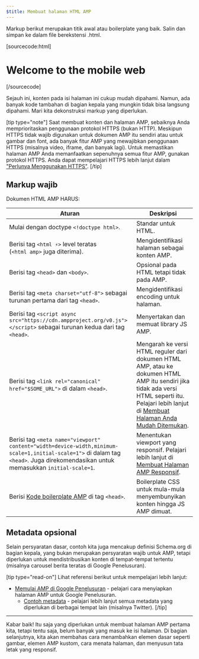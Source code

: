 ```yaml
---
$title: Membuat halaman HTML AMP
---
```


Markup berikut merupakan titik awal atau boilerplate yang baik.
Salin dan simpan ke dalam file berekstensi .html.

[sourcecode:html]
<!doctype html>
<html amp lang="en">
  <head>
    <meta charset="utf-8">
    <script async src="https://cdn.ampproject.org/v0.js"></script>
    <title>Hello, AMPs</title>
    <link rel="canonical" href="{{doc.url}}">
    <meta name="viewport" content="width=device-width,minimum-scale=1,initial-scale=1">
    <script type="application/ld+json">
      {
        "@context": "http://schema.org",
        "@type": "NewsArticle",
        "headline": "Open-source framework for publishing content",
        "datePublished": "2015-10-07T12:02:41Z",
        "image": [
          "logo.jpg"
        ]
      }
    </script>
    <style amp-boilerplate>body{-webkit-animation:-amp-start 8s steps(1,end) 0s 1 normal both;-moz-animation:-amp-start 8s steps(1,end) 0s 1 normal both;-ms-animation:-amp-start 8s steps(1,end) 0s 1 normal both;animation:-amp-start 8s steps(1,end) 0s 1 normal both}@-webkit-keyframes -amp-start{from{visibility:hidden}to{visibility:visible}}@-moz-keyframes -amp-start{from{visibility:hidden}to{visibility:visible}}@-ms-keyframes -amp-start{from{visibility:hidden}to{visibility:visible}}@-o-keyframes -amp-start{from{visibility:hidden}to{visibility:visible}}@keyframes -amp-start{from{visibility:hidden}to{visibility:visible}}</style><noscript><style amp-boilerplate>body{-webkit-animation:none;-moz-animation:none;-ms-animation:none;animation:none}</style></noscript>
  </head>
  <body>
    <h1>Welcome to the mobile web</h1>
  </body>
</html>
[/sourcecode]

Sejauh ini, konten pada isi halaman ini cukup mudah dipahami. Namun, ada banyak kode tambahan di bagian kepala yang mungkin tidak bisa langsung dipahami. Mari kita dekonstruksi markup yang diperlukan.

[tip type="note"]
Saat membuat konten dan halaman AMP, sebaiknya Anda memprioritaskan penggunaan protokol HTTPS (bukan HTTP). Meskipun HTTPS tidak wajib digunakan untuk dokumen AMP itu sendiri atau untuk gambar dan font, ada banyak fitur AMP yang mewajibkan penggunaan HTTPS (misalnya video, iframe, dan banyak lagi). Untuk memastikan halaman AMP Anda memanfaatkan sepenuhnya semua fitur AMP, gunakan protokol HTTPS.  Anda dapat mempelajari HTTPS lebih lanjut dalam ["Perlunya Menggunakan HTTPS"](https://developers.google.com/web/fundamentals/security/encrypt-in-transit/why-https).
[/tip]

## Markup wajib

Dokumen HTML AMP HARUS:

| Aturan      | Deskripsi |
| --------- | ----------- |
| Mulai dengan doctype `<!doctype html>`. | Standar untuk HTML. |
| Berisi tag `<html ⚡>` level teratas <br>(`<html amp>` juga diterima). | Mengidentifikasi halaman sebagai konten AMP. |
| Berisi tag `<head>` dan `<body>`. | Opsional pada HTML tetapi tidak pada AMP.
| Berisi tag `<meta charset="utf-8">` sebagai turunan pertama dari tag `<head>`. | Mengidentifikasi encoding untuk halaman. |
| Berisi tag `<script async src="https://cdn.ampproject.org/v0.js"></script>` sebagai turunan kedua dari tag `<head>`. | Menyertakan dan memuat library JS AMP. |
| Berisi tag `<link rel="canonical" href="$SOME_URL">` di dalam `<head>`. | Mengarah ke versi HTML reguler dari dokumen HTML AMP, atau ke dokumen HTML AMP itu sendiri jika tidak ada versi HTML seperti itu. Pelajari lebih lanjut di [Membuat Halaman Anda Mudah Ditemukan](../../../../documentation/guides-and-tutorials/optimize-measure/discovery.md).
| Berisi tag `<meta name="viewport" content="width=device-width,minimum-scale=1,initial-scale=1">` di dalam tag `<head>`. Juga direkomendasikan untuk memasukkan `initial-scale=1`. | Menentukan viewport yang responsif. Pelajari lebih lanjut di [Membuat Halaman AMP Responsif](../../../../documentation/guides-and-tutorials/develop/style_and_layout/responsive_design.md). |
| Berisi [Kode boilerplate AMP](../../../../documentation/guides-and-tutorials/learn/spec/amp-boilerplate.md) di tag `<head>`.  | Boilerplate CSS untuk mula-mula menyembunyikan konten hingga JS AMP dimuat. |

## Metadata opsional

Selain persyaratan dasar, contoh kita juga mencakup definisi Schema.org di bagian kepala, yang bukan merupakan persyaratan wajib untuk AMP, tetapi diperlukan untuk mendistribusikan konten di tempat-tempat tertentu (misalnya carousel berita teratas di Google Penelusuran).

[tip type="read-on"] Lihat referensi berikut untuk mempelajari lebih lanjut:

* [Memulai AMP di Google Penelusuran](https://developers.google.com/amp/docs) - pelajari cara menyiapkan halaman AMP untuk Google Penelusuran.
  * [Contoh metadata](https://github.com/ampproject/amphtml/tree/master/examples/metadata-examples) - pelajari lebih lanjut semua metadata yang diperlukan di berbagai tempat lain (misalnya Twitter).
[/tip]

<hr>

Kabar baik! Itu saja yang diperlukan untuk membuat halaman AMP pertama kita, tetapi tentu saja, belum banyak yang masuk ke isi halaman. Di bagian selanjutnya, kita akan membahas cara menambahkan elemen dasar seperti gambar, elemen AMP kustom, cara menata halaman, dan menyusun tata letak yang responsif.
